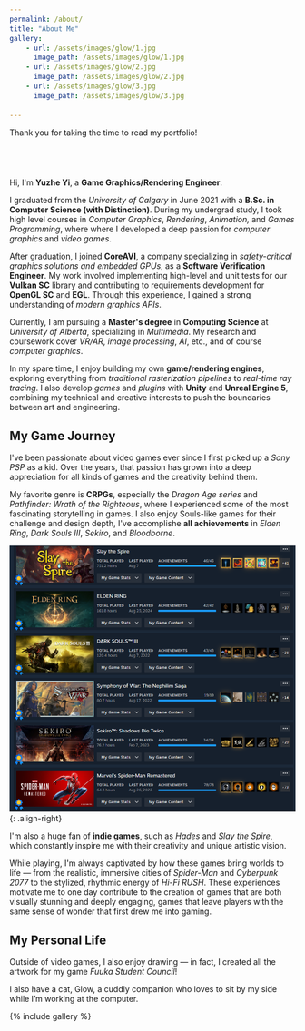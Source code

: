 ```yaml
---
permalink: /about/
title: "About Me"
gallery:
    - url: /assets/images/glow/1.jpg
      image_path: /assets/images/glow/1.jpg
    - url: /assets/images/glow/2.jpg
      image_path: /assets/images/glow/2.jpg
    - url: /assets/images/glow/3.jpg
      image_path: /assets/images/glow/3.jpg
    
---
```


Thank you for taking the time to read my portfolio!

## &nbsp;

Hi, I'm **Yuzhe Yi**, a **Game Graphics/Rendering Engineer**.

I graduated from the *University of Calgary* in June 2021 with a **B.Sc. in Computer Science (with Distinction)**. During my undergrad study, I took high level courses in *Computer Graphics*, *Rendering*, *Animation,* and *Games Programming*, where where I developed a deep passion for *computer graphics* and *video games*.

After graduation, I joined **CoreAVI**, a company specializing in *safety-critical graphics solutions and embedded GPUs*, as a **Software Verification Engineer**. My work involved implementing high-level and unit tests for our **Vulkan SC** library and contributing to requirements development for **OpenGL SC** and **EGL**. Through this experience, I gained a strong understanding of *modern graphics APIs*.

Currently, I am pursuing a **Master's degree** in **Computing Science** at *University of Alberta*, specializing in *Multimedia*. My research and coursework cover *VR/AR*, *image processing*, *AI*, etc., and of course *computer graphics*.

In my spare time, I enjoy building my own **game/rendering engines**, exploring everything from *traditional rasterization pipelines* to *real-time ray tracing*. I also develop *games* and *plugins* with **Unity** and **Unreal Engine 5**, combining my technical and creative interests to push the boundaries between art and engineering.


## My Game Journey

I've been passionate about video games ever since I first picked up a *Sony PSP* as a kid. Over the years, that passion has grown into a deep appreciation for all kinds of games and the creativity behind them.

My favorite genre is **CRPGs**, especially the *Dragon Age series* and *Pathfinder: Wrath of the Righteous*, where I experienced some of the most fascinating storytelling in games. I also enjoy Souls-like games for their challenge and design depth, I've accomplishe **all achievements** in *Elden Ring*, *Dark Souls III*, *Sekiro*, and *Bloodborne*.

![Achievements](/assets/images/game_screenshots/achievements.png){: .align-right}

I'm also a huge fan of **indie games**, such as *Hades* and *Slay the Spire*, which constantly inspire me with their creativity and unique artistic vision.

While playing, I'm always captivated by how these games bring worlds to life — from the realistic, immersive cities of *Spider-Man* and *Cyberpunk 2077* to the stylized, rhythmic energy of *Hi-Fi RUSH*. These experiences motivate me to one day contribute to the creation of games that are both visually stunning and deeply engaging, games that leave players with the same sense of wonder that first drew me into gaming.


## My Personal Life

Outside of video games, I also enjoy drawing — in fact, I created all the artwork for my game *Fuuka Student Council*!

I also have a cat, Glow, a cuddly companion who loves to sit by my side while I’m working at the computer.

{% include gallery %}
